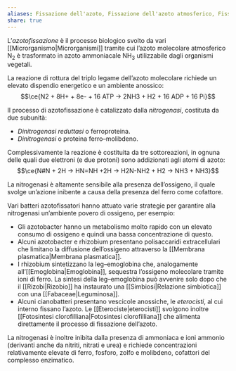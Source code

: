 ```yaml
---
aliases: Fissazione dell'azoto, Fissazione dell'azoto atmosferico, Fissazione biologica dell'azoto
share: true
---
```

L’*azotofissazione* è il processo biologico svolto da vari [[Microrganismo|Microrganismi]] tramite cui l’azoto molecolare atmosferico N<sub>2</sub> è trasformato in azoto ammoniacale NH<sub>3</sub> utilizzabile dagli organismi vegetali.

La reazione di rottura del triplo legame dell’azoto molecolare richiede un elevato dispendio energetico e un ambiente anossico:
$$\ce{N2 + 8H+ + 8e- + 16 ATP -> 2NH3 + H2 + 16 ADP + 16 Pi}$$

Il processo di azotofissazione è catalizzato dalla *nitrogenasi*, costituta da due subunità:
- *Dinitrogenasi reduttasi* o ferroproteina.
- *Dinitrogenasi* o proteina ferro–molibdeno.

Complessivamente la reazione è costituita da tre sottoreazioni, in ognuna delle quali due elettroni (e due protoni) sono addizionati agli atomi di azoto:
$$\ce{N#N + 2H -> HN=NH +2H -> H2N-NH2 + H2 -> NH3 + NH3}$$

La nitrogenasi è altamente sensibile alla presenza dell’ossigeno, il quale svolge un’azione inibente a causa della presenza del ferro come cofattore.

Vari batteri azotofissatori hanno attuato varie strategie per garantire alla nitrogenasi un’ambiente povero di ossigeno, per esempio:
- Gli azotobacter hanno un metabolismo molto rapido con un elevato consumo di ossigeno e quindi una bassa concentrazione di questo.
- Alcuni azotobacter e rhizobium presentano polisaccaridi extracellulari che limitano la diffusione dell’ossigeno attraverso la [[Membrana plasmatica|Membrana plasmatica]].
- I rhizobium sintetizzano la leg–emoglobina che, analogamente all’[[Emoglobina|Emoglobina]], sequestra l’ossigeno molecolare tramite ioni di ferro.
  La sintesi della leg–emoglobina può avvenire solo dopo che il [[Rizobi|Rizobio]] ha instaurato una [[Simbiosi|Relazione simbiotica]] con una [[Fabaceae|Leguminosa]].
- Alcuni cianobatteri presentano vescicole anossiche, le *eterocisti*, al cui interno fissano l’azoto. Le [[Eterociste|eterocisti]] svolgono inoltre [[Fotosintesi clorofilliana|Fotosintesi clorofilliana]] che alimenta direttamente il processo di fissazione dell’azoto.

La nitrogenasi è inoltre inibita dalla presenza di ammoniaca e ioni ammonio (derivanti anche da nitriti, nitrati e urea) e richiede concentrazioni relativamente elevate di ferro, fosforo, zolfo e molibdeno, cofattori del complesso enzimatico.